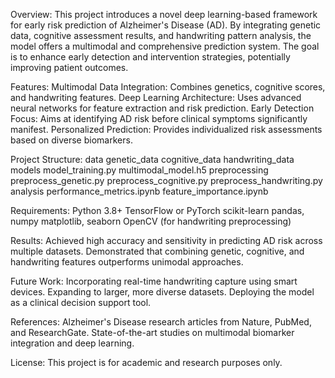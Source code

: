 Overview:
This project introduces a novel deep learning-based framework for early risk prediction of Alzheimer's Disease (AD). By integrating genetic data, cognitive assessment results, and handwriting pattern analysis, the model offers a multimodal and comprehensive prediction system. The goal is to enhance early detection and intervention strategies, potentially improving patient outcomes.


Features:
Multimodal Data Integration: Combines genetics, cognitive scores, and handwriting features.
Deep Learning Architecture: Uses advanced neural networks for feature extraction and risk prediction.
Early Detection Focus: Aims at identifying AD risk before clinical symptoms significantly manifest.
Personalized Prediction: Provides individualized risk assessments based on diverse biomarkers.


Project Structure:
data
  genetic_data
  cognitive_data
  handwriting_data
models
  model_training.py
  multimodal_model.h5
preprocessing
  preprocess_genetic.py
  preprocess_cognitive.py
  preprocess_handwriting.py
analysis
  performance_metrics.ipynb
  feature_importance.ipynb


Requirements:
Python 3.8+
TensorFlow or PyTorch
scikit-learn
pandas, numpy
matplotlib, seaborn
OpenCV (for handwriting preprocessing)


Results:
Achieved high accuracy and sensitivity in predicting AD risk across multiple datasets.
Demonstrated that combining genetic, cognitive, and handwriting features outperforms unimodal approaches.


Future Work:
Incorporating real-time handwriting capture using smart devices.
Expanding to larger, more diverse datasets.
Deploying the model as a clinical decision support tool.


References:
Alzheimer's Disease research articles from Nature, PubMed, and ResearchGate.
State-of-the-art studies on multimodal biomarker integration and deep learning.


License:
This project is for academic and research purposes only.
